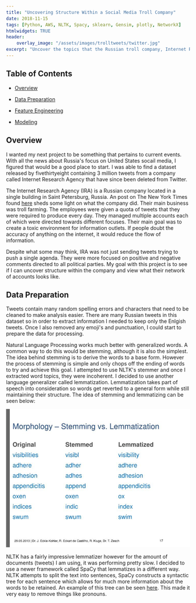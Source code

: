 ```yaml
---
title: "Uncovering Structure Within a Social Media Troll Company"
date: 2018-11-15
tags: [Python, AWS, NLTK, Spacy, sklearn, Gensim, plotly, NetworkX]
htmlwidgets: TRUE
header:
    overlay_image: "/assets/images/trolltweets/twitter.jpg"
excerpt: "Uncover the topics that the Russian troll company, Internet Research Agency (IRA), drew their attention to on Twitter"
---
```

## Table of Contents

- [Overview](#heading-1)

- [Data Preparation](#heading-2)

- [Feature Engineering](#heading-3)

- [Modeling](#heading-4)

## <a name="heading-1"></a>Overview

I wanted my next project to be something that pertains to current events. With all the news about Russia's focus on United States socail media, I figured that would be a good place to start. I was able to find a dataset released by fivethirtyeight containing 3 million tweets from a company called Internet Research Agency that have since been deleted from Twitter. 

The Internet Research Agency (IRA) is a Russian company located in a single building in Saint Petersburg, Russia. An post on The New York Times found [here](https://www.nytimes.com/2015/06/07/magazine/the-agency.html) sheds some light on what the company did. Their main business was troll farming. The employees were given a quota of tweets that they were required to produce every day. They managed multiple accounts each of which were directed towards different focuses. Their main goal was to create a toxic environment for information outlets. If people doubt the accuracy of anything on the internet, it would reduce the flow of information.

Despite what some may think, IRA was not just sending tweets trying to push a single agenda. They were more focused on positive and negative comments directed to all political parties. My goal with this project is to see if I can uncover structure within the company and view what their network of accounts looks like.

## <a name="heading-2"></a>Data Preparation

Tweets contain many random spelling errors and characters that need to be cleaned to make analysis easier. There are many Russian tweets in this dataset so in order to extract information I needed to keep only the Enlgish tweets. Once I also removed any emoji's and punctuation, I could start to prepare the data for processing.

Natural Language Processing works much better with generalized words. A common way to do this would be stemming, although it is also the simplest. The idea behind stemming is to derive the words to a base form. However the process of stemming is simple and only chops off the ending of words to try and achieve this goal. I attempted to use NLTK's stemmer and once I extracted word topics, they were incoherent. I decided to use another language generalizer called lemmatization. Lemmatization takes part of speech into consideration so words get reverted to a general form while still maintaining their structure. The idea of stemming and lemmatizing can be seen below:

![image-center](/assets/images/trolltweets/stemlem.jpg)

NLTK has a fairly impressive lemmatizer however for the amount of documents (tweets) I am using, it was performing pretty slow. I decided to use a newer framework called SpaCy that lemmatizes in a different way. NLTK attempts to split the text into sentences, SpaCy constructs a syntactic tree for each sentence which allows for much more information about the words to be retained. An example of this tree can be seen [here](https://explosion.ai/demos/displacy). This made it very easy to remove things like pronouns. 



